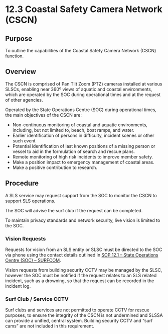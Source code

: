 # 12.3 Coastal Safety Camera Network (CSCN)

## Purpose

To outline the capabilities of the Coastal Safety Camera Network (CSCN) function.

## Overview

The CSCN is comprised of Pan Tilt Zoom (PTZ) cameras installed at various SLSCs, enabling near 360º views of aquatic and coastal environments, which are operated by the SOC during operational times and at the request of other agencies.

Operated by the State Operations Centre (SOC) during operational times, the main objectives of the CSCN are:

- Non-continuous monitoring of coastal and aquatic environments, including, but not limited to, beach, boat ramps, and water.
- Earlier identification of persons in difficulty, incident scenes or other such event
- Potential identification of last known positions of a missing person or vessel to aid in the formulation of search and rescue plans.
- Remote monitoring of high risk incidents to improve member safety.
- Make a position impact to emergency management of coastal areas.
- Make a positive contribution to research.

## Procedure

A SLS service may request support from the SOC to monitor the CSCN to support SLS operations.

The SOC will advise the surf club if the request can be completed.

To maintain privacy standards and network security, live vision is limited to the SOC.

### Vision Requests

Requests for vision from an SLS entity or SLSC must be directed to the SOC via phone using the contact details outlined in [SOP 12.1 – State Operations Centre (SOC) – SURFCOM](#_12.1_State_Operations).

Vision requests from building security CCTV may be managed by the SLSC, however the SOC must be notified if the request relates to an SLS related incident, such as a drowning, so that the request can be recorded in the incident log.

### Surf Club / Service CCTV

Surf clubs and services are not permitted to operate CCTV for rescue purposes, to ensure the integrity of the CSCN is not undermined and SLSSA can provide a unified, central system. Building security CCTV and “surf cams” are not included in this requirement.